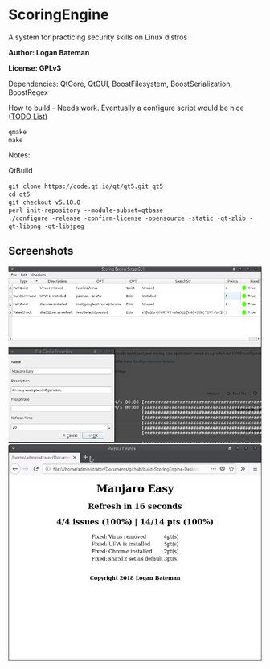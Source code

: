 # ScoringEngine
A system for practicing security skills on Linux distros

**Author: Logan Bateman**

**License: GPLv3**

Dependencies: QtCore, QtGUI, BoostFilesystem, BoostSerialization, BoostRegex

How to build - Needs work. Eventually a configure script would be nice ([TODO List](docs/TODO.md))

```
qmake
make
```

Notes:

QtBuild
```
git clone https://code.qt.io/qt/qt5.git qt5
cd qt5
git checkout v5.10.0
perl init-repository --module-subset=qtbase
./configure -release -confirm-license -opensource -static -qt-zlib -qt-libpng -qt-libjpeg
```

## Screenshots
![Configuration Screenshot](configscreenshot.png?raw=true "Config Screenshot")
![Report Screenshot](scorereportscreenshot.png?raw=true "Report Screenshot")

